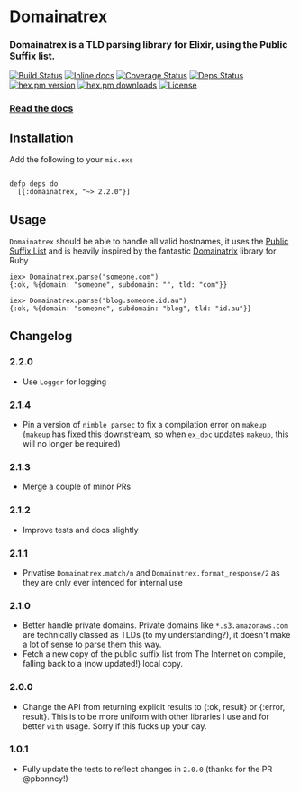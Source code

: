 # Domainatrex

### Domainatrex is a TLD parsing library for Elixir, using the Public Suffix list.

[![Build Status](https://travis-ci.org/Zensavona/domainatrex.svg?branch=master)](https://travis-ci.org/Zensavona/domainatrex) [![Inline docs](http://inch-ci.org/github/zensavona/domainatrex.svg)](http://inch-ci.org/github/zensavona/domainatrex) [![Coverage Status](https://coveralls.io/repos/Zensavona/domainatrex/badge.svg?branch=master&service=github)](https://coveralls.io/github/Zensavona/domainatrex?branch=master) [![Deps Status](https://beta.hexfaktor.org/badge/all/github/Zensavona/domainatrex.svg)](https://beta.hexfaktor.org/github/Zensavona/domainatrex) [![hex.pm version](https://img.shields.io/hexpm/v/domainatrex.svg)](https://hex.pm/packages/domainatrex) [![hex.pm downloads](https://img.shields.io/hexpm/dt/domainatrex.svg)](https://hex.pm/packages/domainatrex) [![License](http://img.shields.io/badge/license-MIT-brightgreen.svg)](http://opensource.org/licenses/MIT)

### [Read the docs](https://hexdocs.pm/domainatrex)

## Installation

Add the following to your `mix.exs`

```

defp deps do
  [{:domainatrex, "~> 2.2.0"}]

```

## Usage

`Domainatrex` should be able to handle all valid hostnames, it uses the [Public Suffix List](https://publicsuffix.org/list/) and is heavily inspired by the fantastic [Domainatrix](https://github.com/pauldix/domainatrix) library for Ruby

```
iex> Domainatrex.parse("someone.com")
{:ok, %{domain: "someone", subdomain: "", tld: "com"}}

iex> Domainatrex.parse("blog.someone.id.au")
{:ok, %{domain: "someone", subdomain: "blog", tld: "id.au"}}
```

## Changelog

### 2.2.0

- Use `Logger` for logging

### 2.1.4

- Pin a version of `nimble_parsec` to fix a compilation error on `makeup` (`makeup` has fixed this downstream, so when `ex_doc` updates `makeup`, this will no longer be required)

### 2.1.3

- Merge a couple of minor PRs

### 2.1.2

- Improve tests and docs slightly

### 2.1.1

- Privatise `Domainatrex.match/n` and `Domainatrex.format_response/2` as they are only ever intended for internal use

### 2.1.0

- Better handle private domains. Private domains like `*.s3.amazonaws.com` are technically classed as TLDs (to my understanding?), it doesn't make a lot of sense to parse them this way.
- Fetch a new copy of the public suffix list from The Internet on compile, falling back to a (now updated!) local copy.

### 2.0.0

- Change the API from returning explicit results to {:ok, result} or {:error, result}. This is to be more uniform with other libraries I use and for better `with` usage. Sorry if this fucks up your day.

### 1.0.1

- Fully update the tests to reflect changes in `2.0.0` (thanks for the PR @pbonney!)

